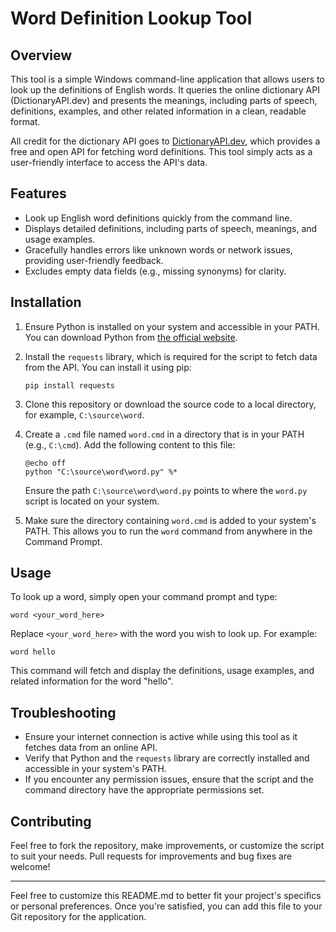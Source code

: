 # Word Definition Lookup Tool

## Overview

This tool is a simple Windows command-line application that allows users to look up the definitions of English words. It queries the online dictionary API (DictionaryAPI.dev) and presents the meanings, including parts of speech, definitions, examples, and other related information in a clean, readable format.

All credit for the dictionary API goes to [DictionaryAPI.dev](https://dictionaryapi.dev/), which provides a free and open API for fetching word definitions. This tool simply acts as a user-friendly interface to access the API's data.

## Features

- Look up English word definitions quickly from the command line.
- Displays detailed definitions, including parts of speech, meanings, and usage examples.
- Gracefully handles errors like unknown words or network issues, providing user-friendly feedback.
- Excludes empty data fields (e.g., missing synonyms) for clarity.

## Installation

1. Ensure Python is installed on your system and accessible in your PATH. You can download Python from [the official website](https://www.python.org/downloads/).

2. Install the `requests` library, which is required for the script to fetch data from the API. You can install it using pip:

   ```
   pip install requests
   ```

3. Clone this repository or download the source code to a local directory, for example, `C:\source\word`.

4. Create a `.cmd` file named `word.cmd` in a directory that is in your PATH (e.g., `C:\cmd`). Add the following content to this file:

   ```
   @echo off
   python "C:\source\word\word.py" %*
   ```

   Ensure the path `C:\source\word\word.py` points to where the `word.py` script is located on your system.

5. Make sure the directory containing `word.cmd` is added to your system's PATH. This allows you to run the `word` command from anywhere in the Command Prompt.

## Usage

To look up a word, simply open your command prompt and type:

```
word <your_word_here>
```

Replace `<your_word_here>` with the word you wish to look up. For example:

```
word hello
```

This command will fetch and display the definitions, usage examples, and related information for the word "hello".

## Troubleshooting

- Ensure your internet connection is active while using this tool as it fetches data from an online API.
- Verify that Python and the `requests` library are correctly installed and accessible in your system's PATH.
- If you encounter any permission issues, ensure that the script and the command directory have the appropriate permissions set.

## Contributing

Feel free to fork the repository, make improvements, or customize the script to suit your needs. Pull requests for improvements and bug fixes are welcome!

---

Feel free to customize this README.md to better fit your project's specifics or personal preferences. Once you're satisfied, you can add this file to your Git repository for the application.